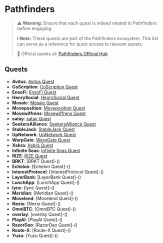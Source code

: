 # Pathfinders

> **⚠️ Warning:** Ensure that each quest is indeed related to Pathfinders before engaging.
> 
> **ℹ️ Note:** These quests are part of the Pathfinders ecosystem. This list can serve as a reference for quick access to relevant quests.
> 
> 🔗 Official quests at: [Pathfinders Official Hub](https://app.galxe.com/)

## Quests

- **Avitus**: [Avitus Quest](https://app.galxe.com/quest/Avitus/GCzJntkUbh)
- **CoScription**: [CoScription Quest](https://app.galxe.com/quest/CoScription/GC3X4txiYi)
- **EnsoFi**: [EnsoFi Quest](https://app.galxe.com/quest/EnsoFi/GCXtHtva4b)
- **HenrySocial**: [HenrySocial Quest](https://app.galxe.com/quest/HenrySocial/GChihtkWht)
- **Mosaic**: [Mosaic Quest](https://app.galxe.com/quest/Mosaic/GCeeQtvhyv)
- **Moveposition**: [Moveposition Quest](https://app.galxe.com/quest/Moveposition/GCNPRtkPYb)
- **Movewiffrens**: [Movewiffrens Quest](https://app.galxe.com/quest/Movewiffrens/GChU6tkMmw)
- **satay**: [satay Quest](https://app.galxe.com/quest/satay/GCn9GtkKYs)
- **SeekersAlliance**: [SeekersAlliance Quest](https://app.galxe.com/quest/SeekersAlliance/GCVNAtkDXw)
- **StableJack**: [StableJack Quest](https://app.galxe.com/quest/StableJack/GCqghtvBNK)
- **UpNetwork**: [UpNetwork Quest](https://app.galxe.com/quest/UpNetwork/GCNXMtkm3m)
- **WarpGate**: [WarpGate Quest](https://app.galxe.com/quest/WarpGate/GCRaRtvvXh)
- **Xebra**: [Xebra Quest](https://app.galxe.com/quest/Xebra/GCmzptkEkF)
- **Infinite Seas**: [Infinite Seas Quest](https://app.galxe.com/quest/InfiniteSeas/GCEa5tkBpX)
- **RIZE**: [RIZE Quest](https://app.galxe.com/quest/RIZE/GCFo2tkEES)
- **BRKT**: [BRKT Quest]-()
- **Echelon**: [Echelon Quest]-()
- **InterestProtocol**: [InterestProtocol Quest]-()
- **LayerBank**: [LayerBank Quest]-()
- **LunchApp**: [LunchApp Quest]-()
- **lync**: [lync Quest]-()
- **Meridian**: [Meridian Quest]-()
- **Movelend**: [Movelend Quest]-()
- **Nexio**: [Nexio Quest]-()
- **OmniBTC**: [OmniBTC Quest]-()
- **overlay**: [overlay Quest]-()
- **PlayAI**: [PlayAI Quest]-()
- **RazorDao**: [RazorDao Quest]-()
- **Route-X**: [Route-X Quest]-()
- **Yuzu**: [Yuzu Quest]-()
